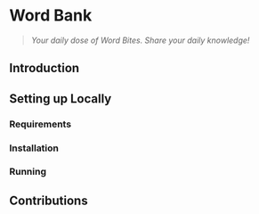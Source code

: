 # Word Bank

> *Your daily dose of Word Bites. Share your daily knowledge!*

## Introduction

## Setting up Locally

### Requirements

### Installation

### Running

## Contributions

